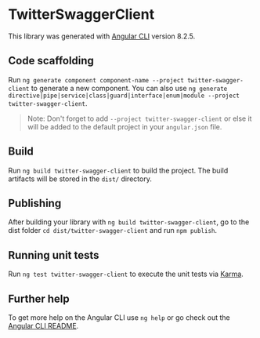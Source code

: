 # TwitterSwaggerClient

This library was generated with [Angular CLI](https://github.com/angular/angular-cli) version 8.2.5.

## Code scaffolding

Run `ng generate component component-name --project twitter-swagger-client` to generate a new component. You can also use `ng generate directive|pipe|service|class|guard|interface|enum|module --project twitter-swagger-client`.
> Note: Don't forget to add `--project twitter-swagger-client` or else it will be added to the default project in your `angular.json` file. 

## Build

Run `ng build twitter-swagger-client` to build the project. The build artifacts will be stored in the `dist/` directory.

## Publishing

After building your library with `ng build twitter-swagger-client`, go to the dist folder `cd dist/twitter-swagger-client` and run `npm publish`.

## Running unit tests

Run `ng test twitter-swagger-client` to execute the unit tests via [Karma](https://karma-runner.github.io).

## Further help

To get more help on the Angular CLI use `ng help` or go check out the [Angular CLI README](https://github.com/angular/angular-cli/blob/master/README.md).
